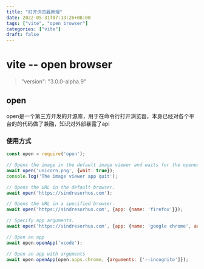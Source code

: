 ```yaml
---
title: "打开浏览器原理"
date: 2022-05-31T07:13:26+08:00
tags: ["vite", "open browser"]
categories: ["vite"]
draft: false
---
```






# vite  -- open browser



>   "version": "3.0.0-alpha.9"



## open



open是一个第三方开发的开源库，用于在命令行打开浏览器，本身已经对各个平台的的代码做了兼融，知识对外部暴露了api



### 使用方式

```javascript
const open = require('open');

// Opens the image in the default image viewer and waits for the opened app to quit.
await open('unicorn.png', {wait: true});
console.log('The image viewer app quit');

// Opens the URL in the default browser.
await open('https://sindresorhus.com');

// Opens the URL in a specified browser.
await open('https://sindresorhus.com', {app: {name: 'firefox'}});

// Specify app arguments.
await open('https://sindresorhus.com', {app: {name: 'google chrome', arguments: ['--incognito']}});

// Open an app
await open.openApp('xcode');

// Open an app with arguments
await open.openApp(open.apps.chrome, {arguments: ['--incognito']});
```

